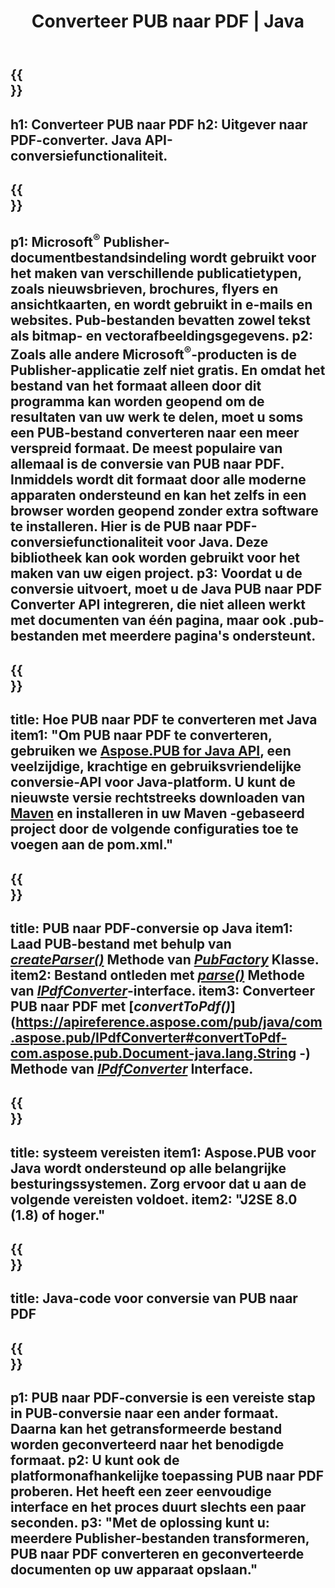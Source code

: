 ﻿---
translation: true
template: /_templates/conversion-child-java.md
title: Converteer PUB naar PDF | Java
description: Converteer PUB naar PDF met Java API op elk platform. Publisher conversie functionaliteit die eenvoudig te integreren is in uw eigen oplossing.
url: /java/conversion/pub-to-pdf/
metakeywords: pub naar pdf java, converteer pub naar pdf java, java pub naar pdf, uitgever naar pdf java
family: pub
platformtag: java
feature: conversion
---

{{<section banner>}}
---
h1: Converteer PUB naar PDF
h2: Uitgever naar PDF-converter. Java API-conversiefunctionaliteit.
---

{{<section overview>}}
---
p1: Microsoft<sup>®</sup> Publisher-documentbestandsindeling wordt gebruikt voor het maken van verschillende publicatietypen, zoals nieuwsbrieven, brochures, flyers en ansichtkaarten, en wordt gebruikt in e-mails en websites. Pub-bestanden bevatten zowel tekst als bitmap- en vectorafbeeldingsgegevens.
p2: Zoals alle andere Microsoft<sup>®</sup>-producten is de Publisher-applicatie zelf niet gratis. En omdat het bestand van het formaat alleen door dit programma kan worden geopend om de resultaten van uw werk te delen, moet u soms een PUB-bestand converteren naar een meer verspreid formaat. De meest populaire van allemaal is de conversie van PUB naar PDF. Inmiddels wordt dit formaat door alle moderne apparaten ondersteund en kan het zelfs in een browser worden geopend zonder extra software te installeren. Hier is de PUB naar PDF-conversiefunctionaliteit voor Java. Deze bibliotheek kan ook worden gebruikt voor het maken van uw eigen project.
p3: Voordat u de conversie uitvoert, moet u de Java PUB naar PDF Converter API integreren, die niet alleen werkt met documenten van één pagina, maar ook .pub-bestanden met meerdere pagina's ondersteunt.
---

{{<section widget>}}
---
title: Hoe PUB naar PDF te converteren met Java
item1: "Om PUB naar PDF te converteren, gebruiken we [Aspose.PUB for Java API](https://products.aspose.com/pub/java), een veelzijdige, krachtige en gebruiksvriendelijke conversie-API voor Java-platform. U kunt de nieuwste versie rechtstreeks downloaden van [Maven](https://repository.aspose.com/webapp/#/artifacts/browse/tree/General/repo/com/aspose/aspose-pub) en installeren in uw Maven -gebaseerd project door de volgende configuraties toe te voegen aan de pom.xml."
---

{{<section feature1>}}
---
title: PUB naar PDF-conversie op Java
item1: Laad PUB-bestand met behulp van [*createParser()*](https://apireference.aspose.com/pub/java/com.aspose.pub/PubFactory#createParser-java.lang.String-) Methode van [*PubFactory*](https://apireference.aspose.com/pub/java/com.aspose.pub/PubFactory) Klasse.
item2: Bestand ontleden met [*parse()*](https://apireference.aspose.com/pub/java/com.aspose.pub/IPubParser#parse--) Methode van [*IPdfConverter*](https://apireference.aspose.com/pub/java/com.aspose.pub/IPubParser)-interface.
item3: Converteer PUB naar PDF met [*convertToPdf()*](https://apireference.aspose.com/pub/java/com.aspose.pub/IPdfConverter#convertToPdf-com.aspose.pub.Document-java.lang.String -) Methode van [*IPdfConverter*](https://apireference.aspose.com/pub/java/com.aspose.pub/IPdfConverter) Interface.
---

{{<section feature2>}}
---
title: systeem vereisten
item1: Aspose.PUB voor Java wordt ondersteund op alle belangrijke besturingssystemen. Zorg ervoor dat u aan de volgende vereisten voldoet.
item2: "J2SE 8.0 (1.8) of hoger."
---

{{<section codeexample>}}
---
title: Java-code voor conversie van PUB naar PDF
---

{{<section summary>}}
---
p1: PUB naar PDF-conversie is een vereiste stap in PUB-conversie naar een ander formaat. Daarna kan het getransformeerde bestand worden geconverteerd naar het benodigde formaat.
p2: U kunt ook de platformonafhankelijke toepassing PUB naar PDF proberen. Het heeft een zeer eenvoudige interface en het proces duurt slechts een paar seconden.
p3: "Met de oplossing kunt u: meerdere Publisher-bestanden transformeren, PUB naar PDF converteren en geconverteerde documenten op uw apparaat opslaan."
---